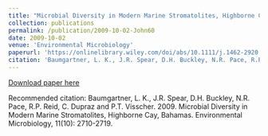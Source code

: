 ```yaml
---
title: "Microbial Diversity in Modern Marine Stromatolites, Highborne Cay, Bahamas"
collection: publications
permalink: /publication/2009-10-02-John60
date: 2009-10-02
venue: 'Environmental Microbiology'
paperurl: 'https://onlinelibrary.wiley.com/doi/abs/10.1111/j.1462-2920.2009.01998.x'
citation: 'Baumgartner, L. K., J.R. Spear, D.H. Buckley, N.R. Pace, R.P. Reid, C. Dupraz and P.T. Visscher. 2009. Microbial Diversity in Modern Marine Stromatolites, Highborne Cay, Bahamas. Environmental Microbiology, 11(10): 2710-2719.'
---
```


<a href='https://onlinelibrary.wiley.com/doi/abs/10.1111/j.1462-2920.2009.01998.x'>Download paper here</a>

Recommended citation: Baumgartner, L. K., J.R. Spear, D.H. Buckley, N.R. Pace, R.P. Reid, C. Dupraz and P.T. Visscher. 2009. Microbial Diversity in Modern Marine Stromatolites, Highborne Cay, Bahamas. Environmental Microbiology, 11(10): 2710-2719.